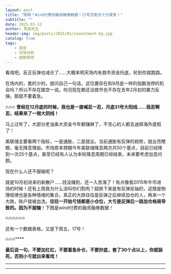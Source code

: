 ```yaml
---
layout: post
title: "刚刚！Wind付费的融资融券数据！17号交割日十分紧急！"
subtitle: ""
date: 2025-01-12
author: 梵高先生
header-img: img/posts/2025/01/investment-bg.jpg
catalog: true
tags:
    - 投资
    - 市场分析
    - 趋势研究
---
```


看戏吧。反正反弹也减仓了……大概率明天场内有救市资金托底，轮到你就跑路。

在场内的，套的少的，就问自己一句话，这位置存在和9月底一样的指数涨停的机会吗？所以不存在踏空一说。何况现在都还没救市也不存在去年2月初的暴力反弹。那就不要着急。

🔥🔥🔥
**曾经在12月底的时候，我也是一直喊忍一忍，月底31号大阳线……我忍啊忍，结果来了一根大阴线！**

马上过年了，大部分老油条大资金今年都赚麻了，不贪心的人都去迪拜海外度假了！

美联储主要看两个指标，一是通胀，二是就业。当前通胀有反弹的趋势，就业亮瞎眼，毫无降息理由。市场原本预期今年美联储降息两次共50个基点，目前已经降到一次25个基点，甚至已经有人认为本轮降息周期已经结束，未来要考虑加息问题。

现在什么人还不服输呢？

就是10月初进来的新散户……钱没赚到，还一入苦海了！有点像我2015年牛市进场的时候！还有上周我为什么没叫你们割肉？超跌下来是有反弹反抽的，这既是物理规律也是各种情绪的集合。真正的大跌往往是反弹之后继续加仓的人，再来一个大跌，账户就被血洗。**往往一开始亏钱都是小仓位，大亏是反弹后一路加仓格局导致的。因为不服输**！下图是wind付费的融资融券数据！

🔥🔥🔥🔥🔥🔥

还有一个数据表格，又是下周五，17号！

🔥🔥🔥****

**最后说一句，不要加杠杠，不要着急补仓，不要抄底，套了30个点以上，你就装死，否则小亏就出来看戏！**

****

****